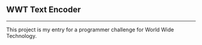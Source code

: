 ## WWT Text Encoder
---
This project is my entry for a programmer challenge for World Wide Technology.